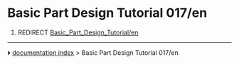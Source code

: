 # Basic Part Design Tutorial 017/en
1.  REDIRECT [Basic_Part_Design_Tutorial/en](Basic_Part_Design_Tutorial/en.md)



---
⏵ [documentation index](../README.md) > Basic Part Design Tutorial 017/en
